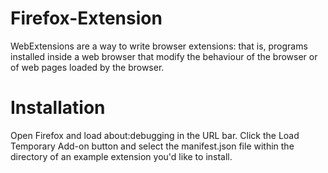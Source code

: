 # Firefox-Extension
WebExtensions are a way to write browser extensions: that is, programs installed inside a web browser that modify the behaviour of the browser or of web pages loaded by the browser.
# Installation
Open Firefox and load about:debugging in the URL bar. Click the Load Temporary Add-on button and select the manifest.json file within the directory of an example extension you'd like to install.
